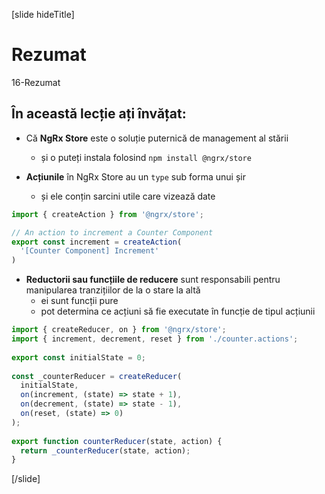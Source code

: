 [slide hideTitle]

# Rezumat

16-Rezumat

## În această lecție ați învățat:

- Că **NgRx Store** este o soluție puternică de management al stării
  * și o puteți instala folosind `npm install @ngrx/store`


- **Acțiunile** în NgRx Store au un `type` sub forma unui șir
  * și ele conțin sarcini utile care vizează date

```js
import { createAction } from '@ngrx/store';

// An action to increment a Counter Component
export const increment = createAction(
  '[Counter Component] Increment'
)
```

- **Reductorii sau funcțiile de reducere** sunt responsabili pentru manipularea tranzițiilor de la o stare la altă
  * ei sunt funcții pure
  * pot determina ce acțiuni să fie executate în funcție de tipul acțiunii


```js
import { createReducer, on } from '@ngrx/store';
import { increment, decrement, reset } from './counter.actions';
 
export const initialState = 0;
 
const _counterReducer = createReducer(
  initialState,
  on(increment, (state) => state + 1),
  on(decrement, (state) => state - 1),
  on(reset, (state) => 0)
);
 
export function counterReducer(state, action) {
  return _counterReducer(state, action);
}
```

[/slide]
